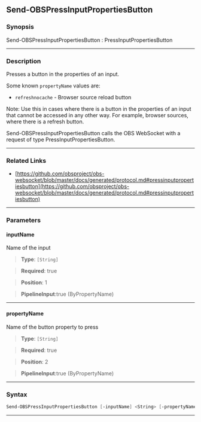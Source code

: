 Send-OBSPressInputPropertiesButton
----------------------------------
### Synopsis
Send-OBSPressInputPropertiesButton : PressInputPropertiesButton

---
### Description

Presses a button in the properties of an input.

Some known `propertyName` values are:

- `refreshnocache` - Browser source reload button

Note: Use this in cases where there is a button in the properties of an input that cannot be accessed in any other way. For example, browser sources, where there is a refresh button.


Send-OBSPressInputPropertiesButton calls the OBS WebSocket with a request of type PressInputPropertiesButton.

---
### Related Links
* [https://github.com/obsproject/obs-websocket/blob/master/docs/generated/protocol.md#pressinputpropertiesbutton](https://github.com/obsproject/obs-websocket/blob/master/docs/generated/protocol.md#pressinputpropertiesbutton)



---
### Parameters
#### **inputName**

Name of the input



> **Type**: ```[String]```

> **Required**: true

> **Position**: 1

> **PipelineInput**:true (ByPropertyName)



---
#### **propertyName**

Name of the button property to press



> **Type**: ```[String]```

> **Required**: true

> **Position**: 2

> **PipelineInput**:true (ByPropertyName)



---
### Syntax
```PowerShell
Send-OBSPressInputPropertiesButton [-inputName] <String> [-propertyName] <String> [<CommonParameters>]
```
---
